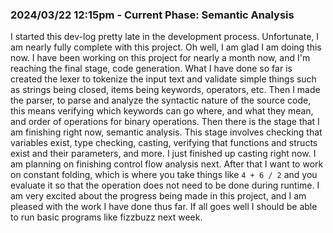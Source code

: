 ### 2024/03/22 12:15pm - Current Phase: Semantic Analysis

I started this dev-log pretty late in the development process. Unfortunate, I am nearly
fully complete with this project. Oh well, I am glad I am doing this now. I have been working on this
project for nearly a month now, and I'm reaching the final stage, code generation.
What I have done so far is created the lexer to tokenize the input text and validate simple
things such as strings being closed, items being keywords, operators, etc. Then I made the parser, to parse and
analyze the syntactic nature of the source code, this means verifying which keywords can go where, and what they mean,
and order of operations for binary operations. Then there is the stage that I am finishing right now, semantic analysis.
This stage involves checking that variables exist, type checking, casting, verifying that functions and structs exist
and
their parameters, and more. I just finished up casting right now. I am planning on finishing control flow analysis next.
After that I want to work on constant folding, which is where you take things like `4 + 6 / 2` and you evaluate it so
that the operation does not need to be done during runtime. I am very excited about the progress being made in this
project, and I am pleased with the work I have done thus far. If all goes well I should be able to run basic programs
like fizzbuzz next week. 